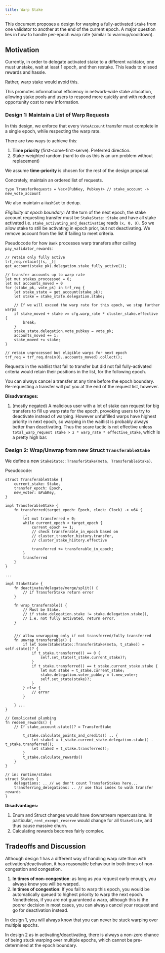 ```yaml
---
title: Warp Stake
---
```


This document proposes a design for warping a fully-activated `Stake` from one validator to another at the end of the current epoch. A major question lies in how to handle per-epoch warp rate (similar to warmup/cooldown).

## Motivation
Currently, in order to delegate activated stake to a different validator, one must unstake, wait at least 1 epoch, and then restake. This leads to missed rewards and hassle.

Rather, warp stake would avoid this.

This promotes informational efficiency in network-wide stake allocation, allowing stake pools and users to respond more quickly and with reduced opportunity cost to new information.

### Design 1: Maintain a List of Warp Requests
In this design, we enforce that every `VoteAccount` transfer must complete in a single epoch, while respecting the warp rate.

There are two ways to achieve this:
1. **Time priority** (first-come-first-serve). Preferred direction.
2. Stake-weighted random (hard to do as this is an urn problem without replacement)

We assume **time-priority** is chosen for the rest of the design proposal.


Concretely, maintain an ordered list of requests. 

`type TransferRequests = Vec<(PubKey, Pubkey)> // stake_account -> new_vote_account`

We also maintain a `HashSet` to dedup.

*Eligibility at epoch boundary:* At the turn of the next epoch, the stake account requesting transfer must be `StakeState::Stake` and have all stake activated  i.e. `stake_activating_and_deactivating` reads `(x, 0, 0)`. So we allow stake to still be activating in epoch prior, but not deactivating. We remove account from the list if failing to meet criteria. 

Pseudocode for how `Bank` processes warp transfers after calling `pay_validator_rewards`:
```
// retain only fully active
trf_req.retain(|(s, _)| get_account(stake_pk).delegation.stake_fully_active());

// transfer accounts up to warp rate
let mut stakes_proccessed = 0;
let mut accounts_moved = 0
for (stake_pk, vote_pk) in trf_req {
    let stake_state = get_account(stake_pk);
    let stake = stake_state.delegation.stake;
    
    // If we will exceed the warp rate for this epoch, we stop further warps
    if stake_moved + stake >= cfg.warp_rate * cluster_stake.effective {
        break;
    }
    stake_state.delegation.vote_pubkey = vote_pk;
    accounts_moved += 1;
    stake_moved += stake;
}

// retain unprocessed but eligible warps for next epoch
trf_req = trf_req.drain(0..accounts_moved).collect();
```

Requests in the waitlist that fail to transfer but did not fail fully-activated criteria would retain their positions in the list, for the following epoch.

You can always cancel a transfer at any time before the epoch boundary. Re-requesting a transfer will put you at the end of the request list, however.


**Disadvantages:**
1. (mostly negated) A malicious user with a lot of stake can request for big transfers to fill up warp rate for the epoch, provoking users to try to deactivate instead of warping. However unfulfilled warps have highest priority in next epoch, so warping in the waitlist is probably always better than deactivating. Thus the scare tactic is not effective unless `total_warp_request stake > 2 * warp_rate * effective_stake`, which is a pretty high bar.

### Design 2: Wrap/Unwrap from new Struct `TransferableStake`
We define a new `StakeState::TransferStake(meta, TransferableStake)`.

Pseudocode:
```
struct TransferableStake {
    current_stake: Stake,
    transfer_epoch: Epoch,
    new_voter: &PubKey,
}

impl TransferableStake {
    fn transferred(target_epoch: Epoch, clock: Clock) -> u64 {
        ..
        let mut transferred = 0;
        while current_epoch < target_epoch {
            current_epoch += 1;
            // check transferable_in_epoch based on 
            // cluster_transfer_history.transfer, 
            // cluster_stake_history.effective

            transferred += transferable_in_epoch;
        }
        transferred
    }
}

...

impl StakeState {
    fn deactivate/delegate/merge/split() {
        // if TransferStake return error
    }
    
    fn wrap_transferable() {
        // Must be Stake. 
        // if stake.delegation.stake != stake.delegation.stake(), 
        // i.e. not fully activated, return error.
    }

    
    /// allow unwrapping only if not transferred/fully transferred
    fn unwrap_transferable() {
        if let Some(StakeState::TransferStake(meta, t_stake)) = self.state()? {
            if t_stake.transferred() == 0 {
                self.set_state(t_stake.current_stake)?;
            }
            if t_stake.transferred() == t_stake.current_stake.stake {
                let mut stake = t_stake.current_stake;
                stake.delegation.voter_pubkey = t.new_voter;
                self.set_state(stake)?;
            }
        } else {
            // error
        }
        
    } ...
}

// Complicated plumbing
fn redeem_rewards() {
    // If stake_account.state()? = TransferStake 
    
        t_stake.calculate_points_and_credits() .. {
            let stake1 = t_stake.current_stake.delegation.stake() - t_stake.transferred();
            let stake2 = t_stake.transferred();
        }
        t_stake.calculate_rewards()
    }
}

// in: runtime/stakes
struct Stakes {
    delegations: .. // we don't count TransferStakes here...
    transferring_delegations: .. // use this index to walk transfer rewards
}
```

**Disadvantages:**
1. Enum and Struct changes would have downstream repercussions. In particular, `rent_exempt_reserve` would change for all `StakeState`, and thus cause massive churn.
2. Calculating rewards becomes fairly complex.

## Tradeoffs and Discussion
Although design 1 has a different way of handling warp rate than with activation/deactivation, it has reasonable behaviour in both times of non-congestion and congestion.

1. **In times of non-congestion**: as long as you request early enough, you always know you will be warped. 
2. **In times of congestion**: If you fail to warp this epoch, you would be automatically queued to highest priority to warp the next epoch. 
    Nonetheless, if you are not guaranteed a warp, although this is the poorer decision in most cases, you can always cancel your request and go for deactivation instead. 

In design 1, you will always know that you can never be stuck warping over multiple epochs. 

In design 2 as in activating/deactivating, there is always a non-zero chance of being stuck warping over multiple epochs, which cannot be pre-determined at the epoch boundary.
